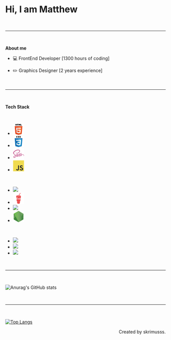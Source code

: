 <h1>Hi, I am Matthew</h1>

<br>

---

<br>

**About me**

- 💻 FrontEnd Developer [1300 hours of coding]

- ✏️ Graphics Designer [2 years experience]

<br>

---

<br>

**Tech Stack**

<br>

 - <img src="https://raw.githubusercontent.com/devicons/devicon/master/icons/html5/html5-original-wordmark.svg" height="35"/>
 - <img src="https://raw.githubusercontent.com/devicons/devicon/master/icons/css3/css3-original-wordmark.svg" height="35"/>
 - <img src="https://raw.githubusercontent.com/devicons/devicon/master/icons/sass/sass-original.svg" height="35"/>
 - <img src="https://raw.githubusercontent.com/devicons/devicon/master/icons/javascript/javascript-original.svg" height="35"/>
 
 <br>
 
 - <img src="https://www.vectorlogo.zone/logos/git-scm/git-scm-icon.svg" height="35"/>
 - <img src="https://raw.githubusercontent.com/devicons/devicon/master/icons/gulp/gulp-plain.svg" height="35"/>
 - <img src="https://www.vectorlogo.zone/logos/tailwindcss/tailwindcss-icon.svg" height="35"/>
 - <img src="https://raw.githubusercontent.com/github/explore/80688e429a7d4ef2fca1e82350fe8e3517d3494d/topics/nodejs/nodejs.png" height="35"/>

 <br>
 
 - <img src="https://cdn.worldvectorlogo.com/logos/adobe-xd.svg" height="35"/>
 - <img src="https://www.vectorlogo.zone/logos/adobe_illustrator/adobe_illustrator-icon.svg" height="35"/>
 - <img src="https://download.blender.org/branding/community/blender_community_badge_white.svg" height="35"/>
 
 <br>
 
 ---
 
 <br>
 
![Anurag's GitHub stats](https://github-readme-stats.vercel.app/api?username=skrimusss&show_icons=true)
  
 <br>
  
---

<br>

[![Top Langs](https://github-readme-stats.vercel.app/api/top-langs/?username=skrimusss&layout=compact)](https://github.com/anuraghazra/github-readme-stats)

<p align="right"> Created by skrimusss. </p>
